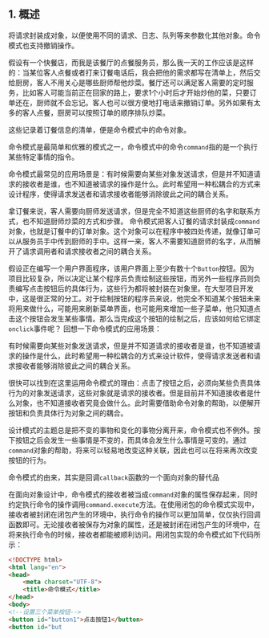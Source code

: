 ## 1. 概述

将请求封装成对象，以便使用不同的请求、日志、队列等来参数化其他对象。命令模式也支持撤销操作。

假设有一个快餐店，而我是该餐厅的点餐服务员，那么我一天的工作应该是这样的：当某位客人点餐或者打来订餐电话后，我会把他的需求都写在清单上，然后交给厨房，客人不用关心是哪些厨师帮他炒菜。餐厅还可以满足客人需要的定时服务，比如客人可能当前正在回家的路上，要求1个小时后才开始炒他的菜，只要订单还在，厨师就不会忘记。客人也可以很方便地打电话来撤销订单。另外如果有太多的客人点餐，厨房可以按照订单的顺序排队炒菜。

这些记录着订餐信息的清单，便是命令模式中的命令对象。

命令模式是最简单和优雅的模式之一，命令模式中的命令```command```指的是一个执行某些特定事情的指令。

命令模式最常见的应用场景是：有时候需要向某些对象发送请求，但是并不知道请求的接收者是谁，也不知道被请求的操作是什么。此时希望用一种松耦合的方式来设计程序，使得请求发送者和请求接收者能够消除彼此之间的耦合关系。

拿订餐来说，客人需要向厨师发送请求，但是完全不知道这些厨师的名字和联系方式，也不知道厨师炒菜的方式和步骤。 命令模式把客人订餐的请求封装成```command```对象，也就是订餐中的订单对象。这个对象可以在程序中被四处传递，就像订单可以从服务员手中传到厨师的手中。这样一来，客人不需要知道厨师的名字，从而解开了请求调用者和请求接收者之间的耦合关系。

假设正在编写一个用户界面程序，该用户界面上至少有数十个```Button```按钮。因为项目比较复杂，所以决定让某个程序员负责绘制这些按钮，而另外一些程序员则负责编写点击按钮后的具体行为，这些行为都将被封装在对象里。在大型项目开发中，这是很正常的分工。对于绘制按钮的程序员来说，他完全不知道某个按钮未来将用来做什么，可能用来刷新菜单界面，也可能用来增加一些子菜单，他只知道点击这个按钮会发生某些事情。那么当完成这个按钮的绘制之后，应该如何给它绑定```onclick```事件呢？
回想一下命令模式的应用场景：

有时候需要向某些对象发送请求，但是并不知道请求的接收者是谁，也不知道被请求的操作是什么，此时希望用一种松耦合的方式来设计软件，使得请求发送者和请求接收者能够消除彼此之间的耦合关系。

很快可以找到在这里运用命令模式的理由：点击了按钮之后，必须向某些负责具体行为的对象发送请求，这些对象就是请求的接收者。但是目前并不知道接收者是什么对象，也不知道接收者究竟会做什么。此时需要借助命令对象的帮助，以便解开按钮和负责具体行为对象之间的耦合。

设计模式的主题总是把不变的事物和变化的事物分离开来，命令模式也不例外。按下按钮之后会发生一些事情是不变的，而具体会发生什么事情是可变的。通过```command```对象的帮助，将来可以轻易地改变这种关联，因此也可以在将来再次改变按钮的行为。

命令模式的由来，其实是回调```callback```函数的一个面向对象的替代品

在面向对象设计中，命令模式的接收者被当成```command```对象的属性保存起来，同时约定执行命令的操作调用```command.execute```方法。在使用闭包的命令模式实现中，接收者被封闭在闭包产生的环境中，执行命令的操作可以更加简单，仅仅执行回调函数即可。无论接收者被保存为对象的属性，还是被封闭在闭包产生的环境中，在将来执行命令的时候，接收者都能被顺利访问。用闭包实现的命令模式如下代码所示：

```html
<!DOCTYPE html>
<html lang="en">
<head>
    <meta charset="UTF-8">
    <title>命令模式</title>
</head>
<body>
<!--设置三个菜单按钮-->
<button id="button1">点击按钮1</button>
<button id="but
